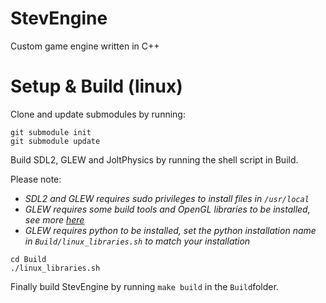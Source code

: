 # StevEngine
Custom game engine written in C++

# Setup & Build (linux)

Clone and update submodules by running:
```shell
git submodule init
git submodule update
```

Build SDL2, GLEW and JoltPhysics by running the shell script in Build.

Please note:
- *SDL2 and GLEW requires sudo privileges to install files in `/usr/local`*
- *GLEW requires some build tools and OpenGL libraries to be installed, see more [here](https://github.com/nigels-com/glew/tree/glew-2.2.0?tab=readme-ov-file#linux-and-mac)*
- *GLEW requires python to be installed, set the python installation name in `Build/linux_libraries.sh` to match your installation*
```shell
cd Build
./linux_libraries.sh
```

Finally build StevEngine by running `make build` in the `Build`folder.
